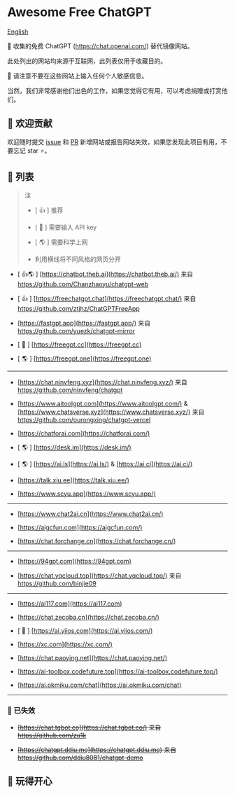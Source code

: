 # Awesome Free ChatGPT

[English](README_en.md)

🚀 收集的免费 ChatGPT (<https://chat.openai.com/>) 替代镜像网站。

此处列出的网站均来源于互联网，此列表仅用于收藏目的。

🚫 请注意不要在这些网站上输入任何个人敏感信息。

当然，我们非常感谢他们出色的工作，如果您觉得它有用，可以考虑捐赠或打赏他们。

## 🌈 欢迎贡献

欢迎随时提交 [issue](https://github.com/LiLittleCat/awesome-free-chatgpt/issues) 和 [PR](https://github.com/LiLittleCat/awesome-free-chatgpt/pulls) 新增网站或报告网站失效，如果您发现此项目有用，不要忘记 star ⭐。

## 📖 列表

> 注
>
> - [ 👍 ] 推荐
>
> - [ 🔐 ] 需要输入 API key
>
> - [ 🌎 ] 需要科学上网
>
> - 利用横线将不同风格的网页分开

- [ 👍🌎 ] [https://chatbot.theb.ai](https://chatbot.theb.ai/) 来自 <https://github.com/Chanzhaoyu/chatgpt-web>

- [ 👍 ] [https://freechatgpt.chat](https://freechatgpt.chat/) 来自 <https://github.com/ztjhz/ChatGPTFreeApp>

- [https://fastgpt.app](https://fastgpt.app/) 来自 <https://github.com/yuezk/chatgpt-mirror>

- [ 🔐 ] [https://freegpt.cc](https://freegpt.cc)

- [ 🌎 ] [https://freegpt.one](https://freegpt.one)

---

- [https://chat.ninvfeng.xyz](https://chat.ninvfeng.xyz/) 来自 <https://github.com/ninvfeng/chatgpt>

- [https://www.aitoolgpt.com](https://www.aitoolgpt.com/) & [https://www.chatsverse.xyz](https://www.chatsverse.xyz/) 来自 <https://github.com/ourongxing/chatgpt-vercel>

- [https://chatforai.com](https://chatforai.com/)

- [ 🌎 ] [https://desk.im](https://desk.im/)

- [ 🌎 ] [https://ai.ls](https://ai.ls/) & [https://ai.ci](https://ai.ci/)

- [https://talk.xiu.ee](https://talk.xiu.ee/)

- [https://www.scyu.app](https://www.scyu.app/)

---

- [https://www.chat2ai.cn](https://www.chat2ai.cn/)

- [https://aigcfun.com](https://aigcfun.com/)

- [https://chat.forchange.cn](https://chat.forchange.cn/)

---

- [https://94gpt.com](https://94gpt.com)

- [https://chat.yqcloud.top](https://chat.yqcloud.top/) 来自 <https://github.com/binjie09>

---

- [https://ai117.com](https://ai117.com)

- [https://chat.zecoba.cn](https://chat.zecoba.cn/)

- [ 🔐 ] [https://ai.yiios.com](https://ai.yiios.com/)

- [https://xc.com](https://xc.com/)

- [https://chat.paoying.net](https://chat.paoying.net/)

- [https://ai-toolbox.codefuture.top](https://ai-toolbox.codefuture.top/)

- [https://ai.okmiku.com/chat](https://ai.okmiku.com/chat)

---

### 🚫 已失效

- ~~[https://chat.tgbot.co](https://chat.tgbot.co/) 来自 <https://github.com/zu1k>~~

- ~~[https://chatgpt.ddiu.me](https://chatgpt.ddiu.me) 来自 <https://github.com/ddiu8081/chatgpt-demo>~~

## 🤟 玩得开心
